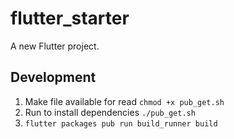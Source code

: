 # flutter_starter

A new Flutter project.

## Development

1. Make file available for read `chmod +x pub_get.sh`
2. Run to install dependencies `./pub_get.sh`
3. `flutter packages pub run build_runner build `
